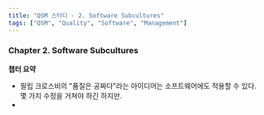 ```yaml
---
title: "QSM 스터디 - 2. Software Subcultures"
tags: ["QSM", "Quality", "Software", "Management"]
---
```


### Chapter 2. Software Subcultures ###

**챕터 요약**

- 필립 크로스비의 "품질은 공짜다"라는 아이디어는 소프트웨어에도 적용할 수 있다. 몇 가지 수정을 거쳐야 하긴 하지만.
- 

